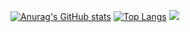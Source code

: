 [![Anurag's GitHub stats](https://github-readme-stats-iota-gray-59.vercel.app/api?username=NickB-30&show_icons=true&theme=dark&count_private=true)](https://github.com/anuraghazra/github-readme-stats)
[![Top Langs](https://github-readme-stats-iota-gray-59.vercel.app/api/top-langs/?username=NickB-30&layout=compact&theme=dark)](https://github.com/anuraghazra/github-readme-stats)
![](https://komarev.com/ghpvc/?username=NickB-30)
